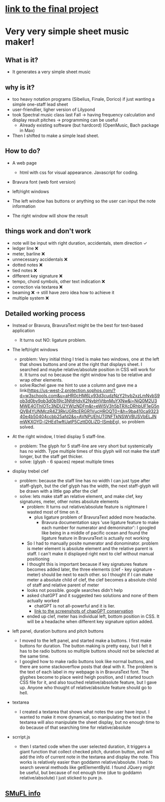 # [link to the final project](https://oldshoes3.github.io)



# Very very simple sheet music maker!



## What is it?
- It generates a very simple sheet music

## why is it?
- too heavy notation programs (Sibelius, Finale, Dorico) if just wanting a simple one-staff lead sheet
- user-friendlier, ligher version of Lilypond
- took Spectral music class last Fall -> having frequency calculation and display result pitches -> programming can be useful
  - Already existing software (but hardcord) (OpenMusic, Bach package in Max)
- Then I shifted to make a simple lead sheet.

## How to do?
- A web page
  - html with css for visual appearance. Javascript for coding.
- Bravura font (web font version)

- left/right windows
- The left window has buttons or anything so the user can input the note information
- The right window will show the result


## things work and don't work
- note will be input with right duration, accidentals, stem direction ✓
- ledger line ❌
- meter, barline ❌
- unnecessary accidentals ❌
- dotted notes ❌
- tied notes ❌
- different key signature ❌
- tempo, chord symbols, other text indication ❌
- correction via textarea ❌
- beaming ❌ -> still have zero idea how to achieve it
- multiple system ❌




## Detailed working process

- Instead or Bravura, BravuraText might be the best for text-based application
    - It turns out NO: ligature problem.

- The left/right windows
  - problem: Very initial thing I tried is make two windows, one at the left that shows buttons and one at the right that displays sheet. I searched and maybe relative/absolute position in CSS will work for it. It turns out no because the right window has to be relative and wrap other elements.
  - solve:Rachel gave me hint to use a column and gave me a link(https://us-west-2.protection.sophos.com/?d=w3schools.com&u=aHR0cHM6Ly93d3cudzNzY2hvb2xzLmNvbS9ob3d0by9ob3d0b19jc3NfdHdvX2NvbHVtbnMuYXNw&i=NjQ0M2U3MWE4OThlOTc3NDU2YWIzNDFm&t=eWI5V3h5bTRXcDRhbUF1eG5nQVB4YUNMczR4Z3RkUGRtcERGR1VucHROQT0=&h=9ba410ca932340e4b50404ccbb25afd2&s=AVNPUEhUT0NFTkNSWVBUSVbELJNmWKXOYD-l2HEd1wftUatP5CzttD0LjZD-ISmbEg), so problem solved.

- At the right window, I tried display 5 staff-line.
  - problem: The glyph for 5 staff-line are very short but systemically has no width. Type multiple times of this glyph will not make the staff longer, but the staff get thicker.
  - solve: (glyph - 6 spaces) repeat multiple times

- display trebel clef
  - problem: because the staff line has no width I can just type after staff-glyph, but the clef glyph has the width, the next staff-glyph will be drawn with a little gap after the clef
  - solve: lets make staff an relative element, and make clef, key signatures, meter, other notes absolute elements
    - problem: It turns out relative/absolute feature is nightmare I wasted most of time on it.
      - plus ligature problem of BravuraText added more headache.
        - Bravura documentation says 'use ligature feature to make each number for numerator and demoninator': I googled like being in a middle of pacific ocean and found the ligature feature in BravuraText is actually not working
    - So I had to manually posite numerator and donominator. problem is meter element is absolute element and the relative parent is staff. I can't make it displayed right next to clef without manual positioning
    - I thought this is important because if key signatures feature becomes added later, the three elements (clef - key signature - meter) should be next to each other. so I thought if I can make meter a absolute child of clef, the clef becomes a absolute child of staff and relative parent of meter
    - looks not possible. google searches didn't help
    - asked chatGPT and it suggested two solutions and none of them actually worked
      - chatGPT is not all-powerful and it is lier.
      - [link to the screenshots of chapGPT conservation](https://github.com/oldshoes3/oldshoes3.github.io/tree/main/test/chatgptSUCKS)
    - ended up clef, meter has individual left, bottom position in CSS. It will be a headache when different key signature option added.

- left panel, duration buttons and pitch buttons
  - I moved to the left panel, and started make a buttons. I first make buttons for duration. The button making is pretty easy, but I felt it has to be radio buttons so multiple buttons should not be selected at the same time.
  - I googled how to make radio buttons look like normal buttons, and there are some stackoverflow posts that deal with it. The problem is the text of each label in my webpage is in BravuraText font. The glyphes become to place weird heigh position, and I started touch CSS file for it, and also touched relative/absolute feature, but I gave up. Anyone who thought of relative/absolute feature should go to hell.

- textarea
  - I created a textarea that shows what notes the user have input. I wanted to make it more dynamical, so manipulating the text in the textarea will also manipulate the sheet display, but no enough time to do because of that searching time for relative/absolute

- scrript.js
  - then I started code when the user selected duration, it triggers a giant function that collect checked pitch, duration button, and will add the info of current note in the textarea and display the note. This works is relatively easier than goddamn relative/absolute. I had to search several methods like getElementById. I found JQuery might be useful, but because of not enough time (due to goddamn relative/absolute) I just sticked to pure js.



## [SMuFL info](https://w3c.github.io/smufl/latest/index.html)